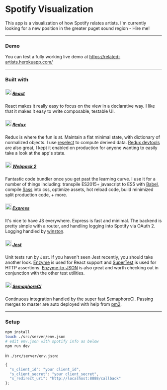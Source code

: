 # Spotify Visualization

This app is a visualization of how Spotify relates artists. I'm currently looking for a new position in the greater puget sound region - Hire me!

---
### Demo

You can test a fully working live demo at https://related-artists.herokuapp.com/

---
### Built with

##### <img height="20" src="https://cdn.rawgit.com/tylercrosse/gitter-clone/9c26fc47/src/client/assets/img/react.svg"> [React](https://facebook.github.io/react/)

React makes it really easy to focus on the view in a declarative way. I like that it makes it easy to write composable, testable UI.

##### <img height="20" src="https://cdn.rawgit.com/tylercrosse/gitter-clone/9c26fc47/src/client/assets/img/redux.svg"> [Redux](http://redux.js.org/)

Redux is where the fun is at. Maintain a flat minimal state, with dictionary of normalized objects. I use [reselect](https://github.com/reactjs/reselect) to compute derived data. [Redux devtools](https://github.com/zalmoxisus/redux-devtools-extension) are also great, I kept it enabled on production for anyone wanting to easily take a look at the app's state.

##### <img height="20" src="https://cdn.rawgit.com/tylercrosse/gitter-clone/9c26fc47/src/client/assets/img/webpack.svg"> [Webpack 2](https://webpack.js.org/)

Fantastic code bundler once you get past the learning curve. I use it for a number of things including: transpile ES2015+ javascript to ES5 with [Babel](https://babeljs.io/), compile [Sass](http://sass-lang.com/) into css, optimize assets, hot reload code, build minimized split production code, + more.

##### <img height="20" src="https://cdn.rawgit.com/tylercrosse/gitter-clone/9c26fc47/src/client/assets/img/express.svg"> [Express](https://expressjs.com/)

It's nice to have JS everywhere. Express is fast and minimal. The backend is pretty simple with a router, and handling logging into Spotify via OAuth 2. Logging handled by [winston](https://github.com/winstonjs/winston).

##### <img height="20" src="https://cdn.rawgit.com/tylercrosse/gitter-clone/9c26fc47/src/client/assets/img/jest.svg"> [Jest](http://facebook.github.io/jest/)

Unit tests run by Jest. If you haven't seen Jest recently, you should take another look. [Enzyme](https://github.com/airbnb/enzyme) is used for React support and [SuperTest](https://github.com/visionmedia/supertest) is used for HTTP assertions. [Enzyme-to-JSON](https://github.com/adriantoine/enzyme-to-json) is also great and worth checking out in conjunction with the other test utilities.

##### <img height="20" src="https://cdn.rawgit.com/tylercrosse/gitter-clone/9c26fc47/src/client/assets/img/semaphor.svg"> [SemaphoreCI](https://semaphoreci.com/)

Continuous integration handled by the super fast SemaphoreCI. Passing merges to master are auto deployed with help from [pm2](http://pm2.keymetrics.io/).

---
### Setup

```sh
npm install
touch ./src/server/env.json
# edit env.json with spotify info as below
npm run dev
```

in `./src/server/env.json`:
```js
{
  "s_client_id": "your client_id",
  "s_client_secret": "your client_secret",
  "s_redirect_uri": "http://localhost:8888/callback"
};
```
